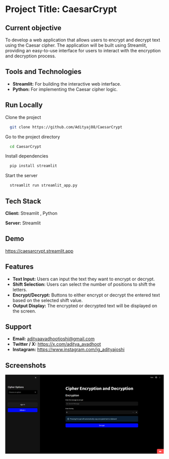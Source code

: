 # Project Title: CaesarCrypt

##  Current objective 
To develop a web application that allows users to encrypt and decrypt text using the Caesar cipher. The application will be built using Streamlit, providing an easy-to-use interface for users to interact with the encryption and decryption process.


## Tools and Technologies
- **Streamlit:** For building the interactive web interface.
- **Python:** For implementing the Caesar cipher logic.
## Run Locally

Clone the project

```bash
  git clone https://github.com/Adityaj08/CaesarCrypt
```

Go to the project directory

```bash
  cd CaesarCrypt
```

Install dependencies

```bash
  pip install streamlit
```

Start the server

```bash
  streamlit run streamlit_app.py
```


## Tech Stack

**Client:** Streamlit , Python

**Server:** Streamlit


## Demo

https://caesarcrypt.streamlit.app


## Features

- **Text Input:** Users can input the text they want to encrypt or decrypt.
-  **Shift Selection:** Users can select the number of positions to shift the letters.
- **Encrypt/Decrypt:** Buttons to either encrypt or decrypt the entered text based on the selected shift value.
- **Output Display:** The encrypted or decrypted text will be displayed on the screen.


## Support
 
- **Email:** adityaavadhootjoshi@gmail.com
- **Twitter / X:** https://x.com/aditya_avadhoot
- **Instagram:** https://www.instagram.com/ig_adityajoshi 


## Screenshots

![App Screenshot](https://github.com/Adityaj08/CaesarCrypt/blob/main/app.png)


